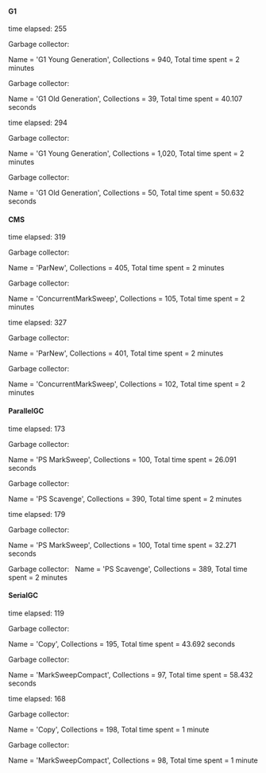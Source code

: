 
#### G1

time elapsed: 255

Garbage collector: 

Name = 'G1 Young Generation', Collections = 940, Total time spent = 2 minutes

Garbage collector: 

Name = 'G1 Old Generation', Collections = 39, Total time spent = 40.107 seconds

time elapsed: 294

Garbage collector: 

Name = 'G1 Young Generation', Collections = 1,020, Total time spent = 2 minutes

Garbage collector: 

Name = 'G1 Old Generation', Collections = 50, Total time spent = 50.632 seconds

#### CMS

time elapsed: 319

Garbage collector: 

Name = 'ParNew', Collections = 405, Total time spent = 2 minutes

Garbage collector: 

Name = 'ConcurrentMarkSweep', Collections = 105, Total time spent = 2 minutes

time elapsed: 327

Garbage collector: 

Name = 'ParNew', Collections = 401, Total time spent = 2 minutes

Garbage collector: 

Name = 'ConcurrentMarkSweep', Collections = 102, Total time spent = 2 minutes

#### ParallelGC

time elapsed: 173

Garbage collector: 

Name = 'PS MarkSweep', Collections = 100, Total time spent = 26.091 seconds

Garbage collector: 

Name = 'PS Scavenge', Collections = 390, Total time spent = 2 minutes

time elapsed: 179

Garbage collector: 

Name = 'PS MarkSweep', Collections = 100, Total time spent = 32.271 seconds

Garbage collector:
 
Name = 'PS Scavenge', Collections = 389, Total time spent = 2 minutes

#### SerialGC

time elapsed: 119

Garbage collector: 

Name = 'Copy', Collections = 195, Total time spent = 43.692 seconds

Garbage collector: 

Name = 'MarkSweepCompact', Collections = 97, Total time spent = 58.432 seconds

time elapsed: 168

Garbage collector: 

Name = 'Copy', Collections = 198, Total time spent = 1 minute

Garbage collector: 

Name = 'MarkSweepCompact', Collections = 98, Total time spent = 1 minute